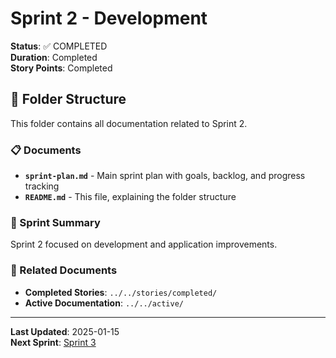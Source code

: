 # Sprint 2 - Development

**Status**: ✅ COMPLETED  
**Duration**: Completed  
**Story Points**: Completed

## 📁 Folder Structure

This folder contains all documentation related to Sprint 2.

### 📋 Documents

- **`sprint-plan.md`** - Main sprint plan with goals, backlog, and progress tracking
- **`README.md`** - This file, explaining the folder structure

### 🎯 Sprint Summary

Sprint 2 focused on development and application improvements.

### 🔗 Related Documents

- **Completed Stories**: `../../stories/completed/`
- **Active Documentation**: `../../active/`

---

**Last Updated**: 2025-01-15  
**Next Sprint**: [Sprint 3](../sprint-3/)
